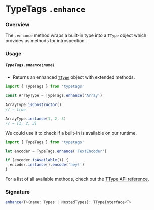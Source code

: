 # TypeTags `.enhance`

### Overview

The `.enhance` method wraps a built-in type into a `TType` object which provides us methods for introspection.

### Usage

##### `TypeTags.enhance(name)`

- Returns an enhanced [`TType`](https://localhost:3000/ttype) object with extended methods.

```js
import { TypeTags } from 'typetags'

const ArrayType = TypeTags.enhance('Array')

ArrayType.isConstructor()
// → true

ArrayType.instance(1, 2, 3)
// → [1, 2, 3]
```

We could use it to check if a built-in is available on our runtime.

```js
import { TypeTags } from 'typetags'

let encoder = TypeTags.enhance('TextEncoder')

if (encoder.isAvailable()) {
  encoder.instance().encode('hey!')
}
```

For a list of all available methods, check out the [TType API reference]().

### Signature

```ts
enhance<T>(name: Types | NestedTypes): TTypeInterface<T>
```
